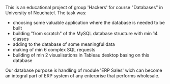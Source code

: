 This is an educational project of group 'Hackers' for course "Databases" in University of Neuchatel.
The task was:
- choosing some valuable application where the database is needed to be built
- building "from scratch" of the MySQL database structure with min 14 classes
- adding to the database of some meaningful data
- making of min 6 complex SQL requests
- building of min 2 visualisations in Tableau desktop basing on this database

Our database purpose is handling of module 'ERP Sales' wich can become an integral part of ERP system
of any enterprise that performs wholesale. 

